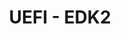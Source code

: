 ---
permalink: /engineering/projects/uefi_edk2/
project_link_name: uefi_edk2
project_url: https://github.com/tianocore/edk2/commits
statsAvailable: 'false'
title: 'UEFI - EDK2 '
---